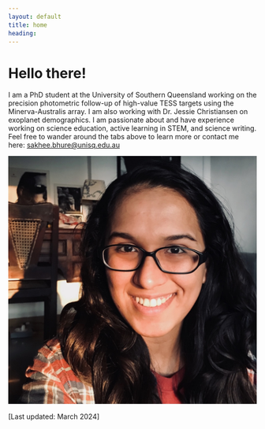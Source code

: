 ```yaml
---
layout: default
title: home
heading:
---
```



# Hello there! 

I am a PhD student at the University of Southern Queensland working on the precision photometric follow-up of high-value TESS targets using the Minerva-Australis array. I am also working with Dr. Jessie Christiansen on exoplanet demographics. I am passionate about and have experience working on science education, active learning in STEM, and science writing. Feel free to wander around the tabs above to learn more or contact me here: [sakhee.bhure@unisq.edu.au](mailto:sakhee.bhure@unisq.edu.au)

<img src="/assets/images/sakhee.jpg" alt="sakhee-headshot" class="narrowcenterimage">

[Last updated: March 2024]
